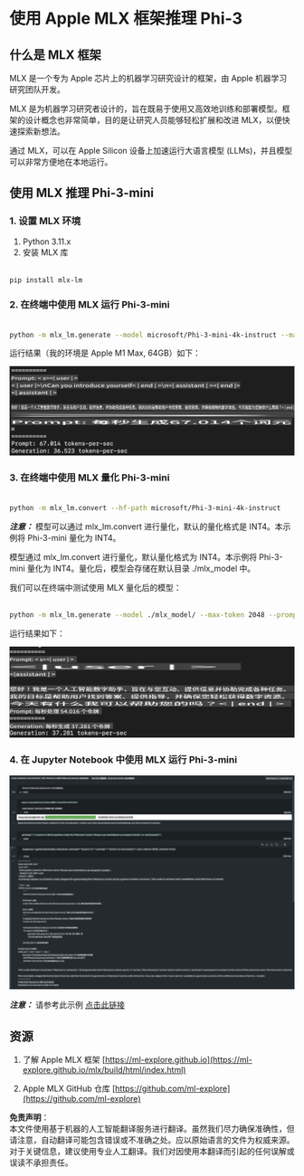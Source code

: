 # **使用 Apple MLX 框架推理 Phi-3**

## **什么是 MLX 框架**

MLX 是一个专为 Apple 芯片上的机器学习研究设计的框架，由 Apple 机器学习研究团队开发。

MLX 是为机器学习研究者设计的，旨在既易于使用又高效地训练和部署模型。框架的设计概念也非常简单，目的是让研究人员能够轻松扩展和改进 MLX，以便快速探索新想法。

通过 MLX，可以在 Apple Silicon 设备上加速运行大语言模型 (LLMs)，并且模型可以非常方便地在本地运行。

## **使用 MLX 推理 Phi-3-mini**

### **1. 设置 MLX 环境**

1. Python 3.11.x  
2. 安装 MLX 库  

```bash

pip install mlx-lm

```

### **2. 在终端中使用 MLX 运行 Phi-3-mini**

```bash

python -m mlx_lm.generate --model microsoft/Phi-3-mini-4k-instruct --max-token 2048 --prompt  "<|user|>\nCan you introduce yourself<|end|>\n<|assistant|>"

```

运行结果（我的环境是 Apple M1 Max, 64GB）如下：

![Terminal](../../../../../translated_images/01.0d0f100b646a4e4c4f1cd36c1a05727cd27f1e696ed642c06cf6e2c9bbf425a4.zh.png)

### **3. 在终端中使用 MLX 量化 Phi-3-mini**

```bash

python -m mlx_lm.convert --hf-path microsoft/Phi-3-mini-4k-instruct

```

***注意：*** 模型可以通过 mlx_lm.convert 进行量化，默认的量化格式是 INT4。本示例将 Phi-3-mini 量化为 INT4。

模型通过 mlx_lm.convert 进行量化，默认量化格式为 INT4。本示例将 Phi-3-mini 量化为 INT4。量化后，模型会存储在默认目录 ./mlx_model 中。

我们可以在终端中测试使用 MLX 量化后的模型：

```bash

python -m mlx_lm.generate --model ./mlx_model/ --max-token 2048 --prompt  "<|user|>\nCan you introduce yourself<|end|>\n<|assistant|>"

```

运行结果如下：

![INT4](../../../../../translated_images/02.04e0be1f18a90a58ad47e0c9d9084ac94d0f1a8c02fa707d04dd2dfc7e9117c6.zh.png)

### **4. 在 Jupyter Notebook 中使用 MLX 运行 Phi-3-mini**

![Notebook](../../../../../translated_images/03.0cf0092fe143357656bb5a7bc6427c41d8528d772d38a82d0b2693e2a3eeb16e.zh.png)

***注意：*** 请参考此示例 [点击此链接](../../../../../code/03.Inference/MLX/MLX_DEMO.ipynb)

## **资源**

1. 了解 Apple MLX 框架 [https://ml-explore.github.io](https://ml-explore.github.io/mlx/build/html/index.html)

2. Apple MLX GitHub 仓库 [https://github.com/ml-explore](https://github.com/ml-explore)

**免责声明**：  
本文件使用基于机器的人工智能翻译服务进行翻译。虽然我们尽力确保准确性，但请注意，自动翻译可能包含错误或不准确之处。应以原始语言的文件为权威来源。对于关键信息，建议使用专业人工翻译。我们对因使用本翻译而引起的任何误解或误读不承担责任。